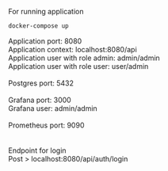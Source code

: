 For running application
```bash
docker-compose up
```
Application port: 8080</br>
Application context: localhost:8080/api</br>
Application user with role admin: admin/admin</br>
Application user with role user: user/admin</br>
<br/>
Postgres port: 5432<br/>
<br/>
Grafana port: 3000<br/>
Grafana user: admin/admin<br/>
<br/>
Prometheus port: 9090<br/>
<br/>
<br/>
Endpoint for login<br/>
Post > localhost:8080/api/auth/login

